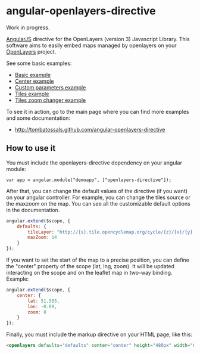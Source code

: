 # angular-openlayers-directive

Work in progress.

[AngularJS](http://angularjs.org/) directive for the OpenLayers (version 3) Javascript
Library. This software aims to easily embed maps managed by openlayers on your
[OpenLayers](http://openlayers.org/) project.

See some basic examples:

* [Basic example](http://tombatossals.github.io/angular-openlayers-directive/examples/01-simple-example.html)
* [Center example](http://tombatossals.github.io/angular-openlayers-directive/examples/02-center-example.html)
* [Custom parameters example](http://tombatossals.github.io/angular-openlayers-directive/examples/03-custom-parameters-example.html)
* [Tiles example](http://tombatossals.github.io/angular-openlayers-directive/examples/04-tiles-example.html)
* [Tiles zoom changer example](http://tombatossals.github.io/angular-openlayers-directive/examples/05-tiles-zoom-changer-example.html)


To see it in action, go to the main page where you can find more examples and
some documentation:

 * http://tombatossals.github.com/angular-openlayers-directive


## How to use it

You must include the openlayers-directive dependency on your angular module:
```
var app = angular.module("demoapp", ["openlayers-directive"]);
```

After that, you can change the default values of the directive (if you want) on
your angular controller. For example, you can change the tiles source or the
maxzoom on the map. You can see all the customizable default options in the documentation.

```javascript
angular.extend($scope, {
    defaults: {
        tileLayer: "http://{s}.tile.opencyclemap.org/cycle/{z}/{x}/{y}.png",
        maxZoom: 14
    }
});
```

If you want to set the start of the map to a precise position, you can define
the "center" property of the scope (lat, lng, zoom). It will be updated
interacting on the scope and on the leaflet map in two-way binding. Example:
```javascript
angular.extend($scope, {
    center: {
        lat: 51.505,
        lon: -0.09,
        zoom: 8
    }
});

```
Finally, you must include the markup directive on your HTML page, like this:
```html
<openlayers defaults="defaults" center="center" height="480px" width="640px"></openlayers>
```
